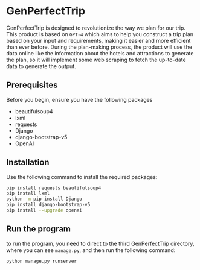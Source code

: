 # GenPerfectTrip

GenPerfectTrip is designed to revolutionize the way we plan for our trip.
This product is based on `GPT-4` which aims to help you construct a trip plan based on your input and requirements, making it easier and more efficient than ever before. During the plan-making process, the product will use the data online like the information about the hotels and attractions to generate the plan, so it will implement some web scraping to fetch the up-to-date data to generate the output.

## Prerequisites

Before you begin, ensure you have the following packages

- beautifulsoup4
- lxml
- requests 
- Django
- django-bootstrap-v5
- OpenAI 



## Installation

Use the following command to install the required packages:

```bash
pip install requests beautifulsoup4
pip install lxml
python -m pip install Django
pip install django-bootstrap-v5
pip install --upgrade openai
```
## Run the program

to run the program, you need to direct to the third GenPerfectTrip directory, where you can see `manage.py`, and then run the following command:

```bash
python manage.py runserver
```